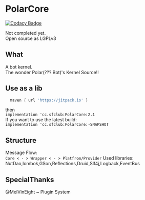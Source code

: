 # PolarCore

[![Codacy Badge](https://api.codacy.com/project/badge/Grade/cc0af3e7ffbe4ac89ed566aeae004d6c)](https://app.codacy.com/gh/saltedfishclub/PolarCore?utm_source=github.com&utm_medium=referral&utm_content=saltedfishclub/PolarCore&utm_campaign=Badge_Grade_Dashboard)

Not completed yet.  
Open source as LGPLv3
## What
A bot kernel.  
The wonder Polar(??? Bot)'s Kernel Source!!  

## Use as a lib
```groovy
  maven { url 'https://jitpack.io' }
```
then  
`implementation 'cc.sfclub:PolarCore:2.1`  
If you want to use the latest build:  
`implementation 'cc.sfclub:PolarCore:-SNAPSHOT`

## Structure
Message Flow:  
`Core < - > Wrapper < - > Platfrom/Provider`
Used libraries:  
NutDao,lombok,GSon,Reflections,Druid,Slf4j,Logback,EventBus


## SpecialThanks
@MeiVinEight ~ Plugin System
